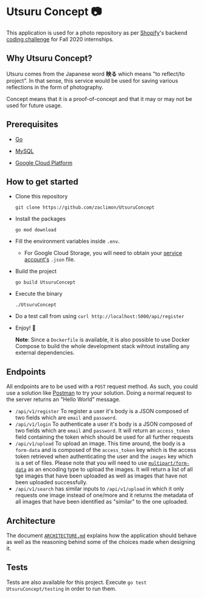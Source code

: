 # Utsuru Concept 📷

This application is used for a photo repository as per [Shopify](https://www.shopify.com/)'s backend [coding challenge](https://docs.google.com/document/d/1ZKRywXQLZWOqVOHC4JkF3LqdpO3Llpfk_CkZPR8bjak/edit) for Fall 2020 internships.

## Why Utsuru Concept?

Utsuru comes from the Japanese word **映る** which means "to reflect/to project". In that sense, this service would be used for saving various reflections in the form of photography. 

Concept means that it is a proof-of-concept and that it may or may not be used for future usage.

## Prerequisites

- [Go](https://golang.org/)

- [MySQL](https://www.mysql.com/)

- [Google Cloud Platform](https://cloud.google.com/)

## How to get started

- Clone this repository
  
  `git clone https://github.com/zaclimon/UtsuruConcept`

- Install the packages
  
  `go mod download`

- Fill the environment variables inside `.env`.
  
  - For Google Cloud Storage, you will need to obtain your [service account's](https://cloud.google.com/docs/authentication/production) `.json` file.

- Build the project
  
  `go build UtsuruConcept`

- Execute the binary

  `./UtsuruConcept`

- Do a test call from using `curl http://localhost:5000/api/register`

- Enjoy! 🎉
  
  **Note**: Since a `Dockerfile` is available, it is also possible to use Docker Compose to build the whole development stack wihtout installing any external dependencies.

## Endpoints

All endpoints are to be used with a `POST` request method. As such, you could use a solution like [Postman](https://www.getpostman.com/) to try your solution. Doing a normal request to the server returns an "Hello World" message.

- `/api/v1/register` To register a user it's body is a JSON composed of two fields which are `email` and `password`.
- `/api/v1/login` To authenticate a user it's body is a JSON composed of two fields which are `email` and `password`. It will return an `access_token` field containing the token which should be used for all further requests
- `/api/v1/upload` To upload an image. This time around, the body is a `form-data` and is composed of the `access_token` key which is the access token retrieved when authenticating the user and the `images` key which is a set of files. Please note that you will need to use [`multipart/form-data`](https://stackoverflow.com/a/4526286) as an encoding type to upload the images. It will return a list of all tge images that have been uploaded as well as images that have not been uploaded successfully.
- `/api/v1/search` has similar inputs to `/api/v1/upload` in which it only requests one image instead of one/more and it returns the metadata of all images that have been identified as "similar" to the one uploaded.

## Architecture

The document [`ARCHITECTURE.md`](./ARCHITECTURE.md) explains how the application should behave as well as the reasoning behind some of the choices made when designing it.

## Tests

Tests are also available for this project. Execute `go test UtsuruConcept/testing` in order to run them.